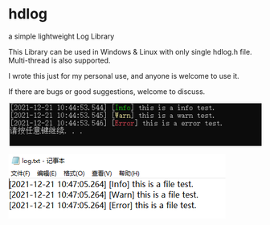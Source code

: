 # hdlog
a simple lightweight Log Library

This Library can be used in Windows & Linux with only single hdlog.h file. Multi-thread is also supported.

I wrote this just for my personal use, and anyone is welcome to use it.

If there are bugs or good suggestions, welcome to discuss.




![image](https://github.com/zwStarlight/hdlog/blob/main/result1.png)


![image](https://github.com/zwStarlight/hdlog/blob/main/result2.png)
